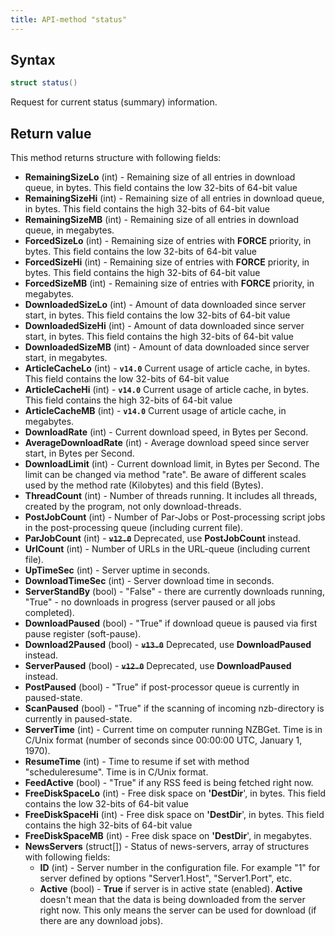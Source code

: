 ```yaml
---
title: API-method "status"
---
```

## Syntax
```C#
struct status() 
```

Request for current status (summary) information.

## Return value
This method returns structure with following fields:
- **RemainingSizeLo** (int) - Remaining size of all entries in download queue, in bytes. This field contains the low 32-bits of 64-bit value
- **RemainingSizeHi** (int) - Remaining size of all entries in download queue, in bytes. This field contains the high 32-bits of 64-bit value
- **RemainingSizeMB** (int) - Remaining size of all entries in download queue, in megabytes.
- **ForcedSizeLo** (int) - Remaining size of entries with **FORCE** priority, in bytes. This field contains the low 32-bits of 64-bit value
- **ForcedSizeHi** (int) - Remaining size of entries with **FORCE** priority, in bytes. This field contains the high 32-bits of 64-bit value
- **ForcedSizeMB** (int) - Remaining size of entries with **FORCE** priority, in megabytes.
- **DownloadedSizeLo** (int) - Amount of data downloaded since server start, in bytes. This field contains the low 32-bits of 64-bit value
- **DownloadedSizeHi** (int) - Amount of data downloaded since server start, in bytes. This field contains the high 32-bits of 64-bit value
- **DownloadedSizeMB** (int) - Amount of data downloaded since server start, in megabytes.
- **ArticleCacheLo** (int) - **`v14.0`** Current usage of article cache, in bytes. This field contains the low 32-bits of 64-bit value
- **ArticleCacheHi** (int) - **`v14.0`** Current usage of article cache, in bytes. This field contains the high 32-bits of 64-bit value
- **ArticleCacheMB** (int) - **`v14.0`** Current usage of article cache, in megabytes.
- **DownloadRate** (int) - Current download speed, in Bytes per Second.
- **AverageDownloadRate** (int) - Average download speed since server start, in Bytes per Second.
- **DownloadLimit** (int) - Current download limit, in Bytes per Second. The limit can be changed via method "rate". Be aware of different scales used by the method rate (Kilobytes) and this field (Bytes).
- **ThreadCount** (int) - Number of threads running. It includes all threads, created by the program, not only download-threads.
- **PostJobCount** (int) - Number of Par-Jobs or Post-processing script jobs in the post-processing queue (including current file).
- **ParJobCount** (int) - **~~`v12.0`~~** Deprecated, use **PostJobCount** instead.
- **UrlCount** (int) - Number of URLs in the URL-queue (including current file).
- **UpTimeSec** (int) - Server uptime in seconds.
- **DownloadTimeSec** (int) - Server download time in seconds.
- **ServerStandBy** (bool) - "False" - there are currently downloads running, "True" - no downloads in progress (server paused or all jobs completed).
- **DownloadPaused** (bool) - "True" if download queue is paused via first pause register (soft-pause).
- **Download2Paused** (bool) - **~~`v13.0`~~** Deprecated, use **DownloadPaused** instead.
- **ServerPaused** (bool) - **~~`v12.0`~~** Deprecated, use **DownloadPaused** instead.
- **PostPaused** (bool) - "True" if post-processor queue is currently in paused-state.
- **ScanPaused** (bool) - "True" if the scanning of incoming nzb-directory is currently in paused-state.
- **ServerTime** (int) - Current time on computer running NZBGet. Time is in C/Unix format (number of seconds since 00:00:00 UTC, January 1, 1970).
- **ResumeTime** (int) - Time to resume if set with method "scheduleresume". Time is in C/Unix format.
- **FeedActive** (bool) - "True" if any RSS feed is being fetched right now.
- **FreeDiskSpaceLo** (int) - Free disk space on **'DestDir**', in bytes. This field contains the low 32-bits of 64-bit value
- **FreeDiskSpaceHi** (int) - Free disk space on **'DestDir**', in bytes. This field contains the high 32-bits of 64-bit value
- **FreeDiskSpaceMB** (int) - Free disk space on **'DestDir**', in megabytes.
- **NewsServers** (struct[]) - Status of news-servers, array of structures with following fields:
   - **ID** (int) - Server number in the configuration file. For example "1" for server defined by options "Server1.Host", "Server1.Port", etc.
   - **Active** (bool) - **True** if server is in active state (enabled). **Active** doesn't mean that the data is being downloaded from the server right now. This only means the server can be used for download (if there are any download jobs).
